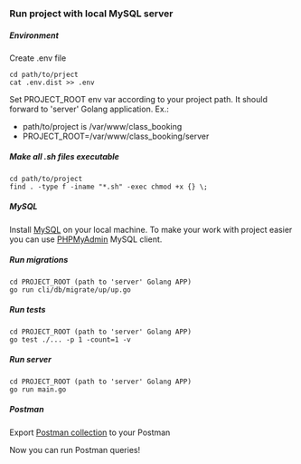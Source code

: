 ### Run project with local MySQL server

##### Environment

Create .env file
```
cd path/to/prject
cat .env.dist >> .env
```
Set PROJECT_ROOT env var according to your project path. It should forward to 'server' Golang application. Ex.:
- path/to/project is /var/www/class_booking
- PROJECT_ROOT=/var/www/class_booking/server

##### Make all .sh files executable
```
cd path/to/project
find . -type f -iname "*.sh" -exec chmod +x {} \;
```

##### MySQL

Install [MySQL](https://dev.mysql.com/doc/mysql-installation-excerpt/5.7/en/) on your local machine. 
To make your work with project easier you can use [PHPMyAdmin](https://www.phpmyadmin.net/) MySQL client. 

##### Run migrations 

```
cd PROJECT_ROOT (path to 'server' Golang APP)
go run cli/db/migrate/up/up.go
```

##### Run tests

```
cd PROJECT_ROOT (path to 'server' Golang APP)
go test ./... -p 1 -count=1 -v
```

##### Run server

```
cd PROJECT_ROOT (path to 'server' Golang APP)
go run main.go
```

##### Postman

Export [Postman collection](../postman/Class%20Booking.postman_collection.json) to your Postman

Now you can run Postman queries!
